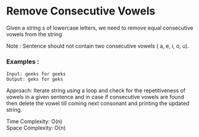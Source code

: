 # Remove Consecutive Vowels

Given a string s of lowercase letters, we need to remove equal consecutive vowels from the string

Note : Sentence should not contain two consecutive vowels ( a, e, i, o, u).

### Examples : 
```
Input: geeks for geeks
Output: geks for geks
```

Approach: Iterate string using a loop and check for the repetitiveness of vowels in a given sentence 
and in case if consecutive vowels are found then delete the vowel till coming next consonant and printing the updated string. 

Time Complexity: O(n)<br>
Space Complexity: O(n)
